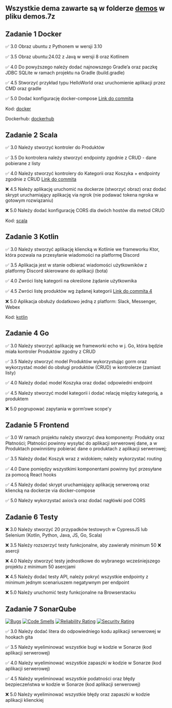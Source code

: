 ## Wszystkie dema zawarte są w folderze [demos](./demos) w pliku demos.7z

## Zadanie 1 Docker

✅ 3.0 Obraz ubuntu z Pythonem w wersji 3.10

✅ 3.5 Obraz ubuntu:24.02 z Javą w wersji 8 oraz Kotlinem

✅ 4.0 Do powyższego należy dodać najnowszego Gradle’a oraz paczkę JDBC SQLite w ramach projektu na Gradle (build.gradle)

✅ 4.5 Stworzyć przykład typu HelloWorld oraz uruchomienie aplikacji przez CMD oraz gradle

✅ 5.0 Dodać konfigurację docker-compose [Link do commita](https://github.com/krystian-sikora/e-biznes/commit/4699dc800e69e4ffa85948f83c317308041244bb)

Kod: [docker](./docker)

Dockerhub: [dockerhub](https://hub.docker.com/r/ksikora7183/e-biznes/tags)


## Zadanie 2 Scala

✅ 3.0 Należy stworzyć kontroler do Produktów

✅ 3.5 Do kontrolera należy stworzyć endpointy zgodnie z CRUD - dane pobierane z listy

✅ 4.0 Należy stworzyć kontrolery do Kategorii oraz Koszyka + endpointy zgodnie z CRUD [Link do commita](https://github.com/krystian-sikora/e-biznes/commit/27f84297b79c799fc447f1ff45508d2a8cbdf833)

:x: 4.5 Należy aplikację uruchomić na dockerze (stworzyć obraz) oraz dodać skrypt uruchamiający aplikację via ngrok (nie podawać tokena ngroka w gotowym rozwiązaniu)

:x: 5.0 Należy dodać konfigurację CORS dla dwóch hostów dla metod CRUD


Kod: [scala](./scala)

## Zadanie 3 Kotlin

✅ 3.0 Należy stworzyć aplikację kliencką w Kotlinie we frameworku Ktor, która pozwala na przesyłanie wiadomości na platformę Discord 

✅ 3.5 Aplikacja jest w stanie odbierać wiadomości użytkowników z platformy Discord skierowane do aplikacji (bota) 

✅ 4.0 Zwróci listę kategorii na określone żądanie użytkownika 

✅ 4.5 Zwróci listę produktów wg żądanej kategorii [Link do commita 4](https://github.com/krystian-sikora/e-biznes/commit/5d8b5a12fcdba1813bacf3a203d66ca84ddd7782)

:x: 5.0 Aplikacja obsłuży dodatkowo jedną z platform: Slack, Messenger, Webex


Kod: [kotlin](./ktor)

## Zadanie 4 Go

✅ 3.0 Należy stworzyć aplikację we frameworki echo w j. Go, która będzie
miała kontroler Produktów zgodny z CRUD

✅ 3.5 Należy stworzyć model Produktów wykorzystując gorm oraz
wykorzystać model do obsługi produktów (CRUD) w kontrolerze (zamiast
listy)

✅ 4.0 Należy dodać model Koszyka oraz dodać odpowiedni endpoint

✅ 4.5 Należy stworzyć model kategorii i dodać relację między kategorią,
a produktem

:x: 5.0 pogrupować zapytania w gorm’owe scope'y

## Zadanie 5 Frontend

✅ 3.0 W ramach projektu należy stworzyć dwa komponenty: Produkty oraz
Płatności; Płatności powinny wysyłać do aplikacji serwerowej dane, a w
Produktach powinniśmy pobierać dane o produktach z aplikacji
serwerowej;

✅ 3.5 Należy dodać Koszyk wraz z widokiem; należy wykorzystać routing

✅ 4.0 Dane pomiędzy wszystkimi komponentami powinny być przesyłane za
pomocą React hooks

✅ 4.5 Należy dodać skrypt uruchamiający aplikację serwerową oraz
kliencką na dockerze via docker-compose

✅ 5.0 Należy wykorzystać axios’a oraz dodać nagłówki pod CORS

## Zadanie 6 Testy

:x: 3.0 Należy stworzyć 20 przypadków testowych w CypressJS lub Selenium
(Kotlin, Python, Java, JS, Go, Scala)

:x: 3.5 Należy rozszerzyć testy funkcjonalne, aby zawierały minimum 50
:x: asercji

:x: 4.0 Należy stworzyć testy jednostkowe do wybranego wcześniejszego
projektu z minimum 50 asercjami

:x: 4.5 Należy dodać testy API, należy pokryć wszystkie endpointy z
minimum jednym scenariuszem negatywnym per endpoint

:x: 5.0 Należy uruchomić testy funkcjonalne na Browserstacku

## Zadanie 7 SonarQube
[![Bugs](https://sonarcloud.io/api/project_badges/measure?project=krystian-sikora_e-biznes&metric=bugs)](https://sonarcloud.io/summary/new_code?id=krystian-sikora_e-biznes)
[![Code Smells](https://sonarcloud.io/api/project_badges/measure?project=krystian-sikora_e-biznes&metric=code_smells)](https://sonarcloud.io/summary/new_code?id=krystian-sikora_e-biznes)
[![Reliability Rating](https://sonarcloud.io/api/project_badges/measure?project=krystian-sikora_e-biznes&metric=reliability_rating)](https://sonarcloud.io/summary/new_code?id=krystian-sikora_e-biznes)
[![Security Rating](https://sonarcloud.io/api/project_badges/measure?project=krystian-sikora_e-biznes&metric=security_rating)](https://sonarcloud.io/summary/new_code?id=krystian-sikora_e-biznes)

✅ 3.0 Należy dodać litera do odpowiedniego kodu aplikacji serwerowej w
hookach gita

✅ 3.5 Należy wyeliminować wszystkie bugi w kodzie w Sonarze (kod
aplikacji serwerowej)

✅ 4.0 Należy wyeliminować wszystkie zapaszki w kodzie w Sonarze (kod
aplikacji serwerowej)

✅ 4.5 Należy wyeliminować wszystkie podatności oraz błędy bezpieczeństwa
w kodzie w Sonarze (kod aplikacji serwerowej)

:x: 5.0 Należy wyeliminować wszystkie błędy oraz zapaszki w kodzie
aplikacji klienckiej
